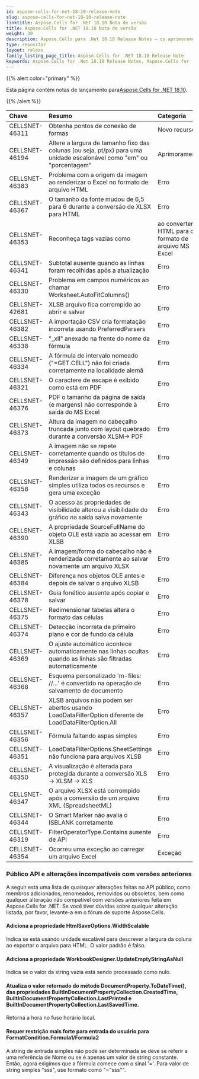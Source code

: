 ```yaml
---
id: aspose-cells-for-net-18-10-release-note
slug: aspose-cells-for-net-18-10-release-note
linktitle: Aspose.Cells for .NET 18.10 Nota de versão
title: Aspose.Cells for .NET 18.10 Nota de versão
weight: 30
description: Aspose.Cells para .Net 18.10 Release Notes – os aprimoramentos, novos recursos e correções mais recentes
type: repositor
layout: releas
family_listing_page_title: Aspose.Cells for .NET 18.10 Release Note
keywords: Aspose.Cells for .Net 18.10 Release Notes, Aspose.Cells for .Net 18.10 updates and fixe
---
```

{{% alert color="primary" %}} 

 Esta página contém notas de lançamento para[Aspose.Cells for .NET 18.10](https://www.nuget.org/packages/Aspose.Cells/18.10.0).

{{% /alert %}} 

|**Chave**|**Resumo**|**Categoria**|
| :- | :- | :- |
|CELLSNET-46311|Obtenha pontos de conexão de formas|Novo recurso|
|CELLSNET-46194|Altere a largura de tamanho fixo das colunas (ou seja, pt/px) para uma unidade escalonável como "em" ou "porcentagem"|Aprimoramento|
|CELLSNET-46383|Problema com a origem da imagem ao renderizar o Excel no formato de arquivo HTML|Erro|
|CELLSNET-46367|O tamanho da fonte mudou de 6,5 para 6 durante a conversão de XLSX para HTML|Erro|
|CELLSNET-46353| Reconheça tags vazias como<td /> ao converter HTML para o formato de arquivo MS Excel|Erro|
|CELLSNET-46341|Subtotal ausente quando as linhas foram recolhidas após a atualização|Erro|
|CELLSNET-46330|Problema em campos numéricos ao chamar Worksheet.AutoFitColumns()|Erro|
|CELLSNET-42681|XLSB arquivo fica corrompido ao abrir e salvar|Erro|
|CELLSNET-46382|A importação CSV cria formatação incorreta usando PreferredParsers|Erro|
|CELLSNET-46338|"_xll" anexado na frente do nome da fórmula|Erro|
|CELLSNET-46334|A fórmula de intervalo nomeado ("=GET.CELL") não foi criada corretamente na localidade alemã|Erro|
|CELLSNET-46321|O caractere de escape é exibido como está em PDF|Erro|
|CELLSNET-46376|PDF o tamanho da página de saída (e margens) não corresponde à saída do MS Excel|Erro|
|CELLSNET-46373|Altura da imagem no cabeçalho truncada junto com layout quebrado durante a conversão XLSM-> PDF|Erro|
|CELLSNET-46349|A imagem não se repete corretamente quando os títulos de impressão são definidos para linhas e colunas|Erro|
|CELLSNET-46358|Renderizar a imagem de um gráfico simples utiliza todos os recursos e gera uma exceção|Erro|
|CELLSNET-46343|O acesso às propriedades de visibilidade alterou a visibilidade do gráfico na saída salva novamente|Erro|
|CELLSNET-46390|A propriedade SourceFullName do objeto OLE está vazia ao acessar em XLSB|Erro|
|CELLSNET-46385|A imagem/forma do cabeçalho não é renderizada corretamente ao salvar novamente um arquivo XLSX|Erro|
|CELLSNET-46384|Diferença nos objetos OLE antes e depois de salvar o arquivo XLSB|Erro|
|CELLSNET-46378|Guia fonético ausente após copiar e salvar|Erro|
|CELLSNET-46375|Redimensionar tabelas altera o formato das células|Erro|
|CELLSNET-46374|Detecção incorreta de primeiro plano e cor de fundo da célula|Erro|
|CELLSNET-46369|O ajuste automático acontece automaticamente nas linhas ocultas quando as linhas são filtradas automaticamente|Erro|
|CELLSNET-46368|Esquema personalizado 'm-files: //...' é convertido na operação de salvamento de documento|Erro|
|CELLSNET-46357|XLSB arquivos não podem ser abertos usando LoadDataFilterOption diferente de LoadDataFilterOption.All|Erro|
|CELLSNET-46356|Fórmula faltando aspas simples|Erro|
|CELLSNET-46351|LoadDataFilterOptions.SheetSettings não funciona para arquivos XLSB|Erro|
|CELLSNET-46350|A visualização é alterada para protegida durante a conversão XLS -> XLSM -> XLS|Erro|
|CELLSNET-46347|O arquivo XLSX está corrompido após a conversão de um arquivo XML (SpreadsheetML)|Erro|
|CELLSNET-46344|O Smart Marker não avalia o ISBLANK corretamente|Erro|
|CELLSNET-46319|FilterOperatorType.Contains ausente de API|Erro|
|CELLSNET-46354|Ocorreu uma exceção ao carregar um arquivo Excel|Exceção|
###  **Público API e alterações incompatíveis com versões anteriores**
A seguir está uma lista de quaisquer alterações feitas no API público, como membros adicionados, renomeados, removidos ou obsoletos, bem como qualquer alteração não compatível com versões anteriores feita em Aspose.Cells for .NET. Se você tiver dúvidas sobre qualquer alteração listada, por favor, levante-a em o fórum de suporte Aspose.Cells.
####  **Adiciona a propriedade HtmlSaveOptions.WidthScalable**
Indica se está usando unidade escalável para descrever a largura da coluna ao exportar o arquivo para HTML. O valor padrão é falso.
####  **Adiciona a propriedade WorkbookDesigner.UpdateEmptyStringAsNull**
Indica se o valor da string vazia está sendo processado como nulo.
####  **Atualiza o valor retornado do método DocumentProperty.ToDateTime(), das propriedades BuiltInDocumentPropertyCollection.CreatedTime, BuiltInDocumentPropertyCollection.LastPrinted e BuiltInDocumentPropertyCollection.LastSavedTime.**
Retorna a hora no fuso horário local.
####  **Requer restrição mais forte para entrada do usuário para FormatCondition.Formula1/Formula2**
A string de entrada simples não pode ser determinada se deve se referir a uma referência de Nome ou se é apenas um valor de string constante. Então, agora exigimos que a fórmula comece com o sinal '='. Para valor de string simples "sss", use formato como "=\"sss\"".
